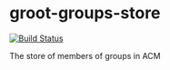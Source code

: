 # groot-groups-store

[![Build Status](https://travis-ci.org/acm-uiuc/groot-groups-store.svg?branch=master)](https://travis-ci.org/acm-uiuc/groot-groups-store)

The store of members of groups in ACM 

